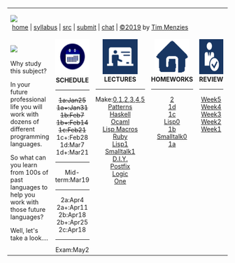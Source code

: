 

<table width="100%" border=0 align=center>
<tr>
<td colspan=6>

<a href="http://tiny.cc/plm19"><img width=1000 src="https://raw.githubusercontent.com/txt/plm19/master/etc/img/banner.png"></a><br>
&nbsp;<a href="http://tiny.cc/plm19">home</a> |
<a href="https://github.com/txt/plm19/blob/master/doc/syllabus.md">syllabus</a> |
<a href="https://github.com/txt/plm19/tree/master/src">src</a> |
<a href="http://tiny.cc/plm19give">submit</a> |
<a href="https://plm19.slack.com/">chat</a> |
<a href="https://github.com/txt/plm19/blob/master/LICENSE.md">&copy;2019</a> 
by <a href="http://menzies.us">Tim Menzies</a>

</td>
</tr>
<tr>
<td xwidth="350" valign=middle>
<img width=150 src="https://www.asalesguy.com/wp-content/uploads/2017/09/why.png">
<p>
Why study this subject?
<p>
In your future professional life you will work with dozens of different programming languages.
<p>
So what can you learn from 100s of past languages to help you work with those future languages?
<p>
Well, let's take a look....
</td>
<td align=center valign=top><img  width=85 height=82 src="etc/img/time.png">
<b>SCHEDULE</b><hr>
<strike>1a:Jan25</strike><br><strike> 1a+:Jan31</strike><br>
<strike>1b:Feb7</strike><br> <strike>1b+:Feb14</strike><br>
<strike>1c:Feb21</strike><br> 1c+:Feb28<br>
1d:Mar7<br>1d+:Mar21
<hr>
Mid-term:Mar19
<hr>
2a:Apr4<br>2a+:Apr11<br>
2b:Apr18<br>2b+:Apr25 <br> 
2c:Apr18
<hr>
Exam:May2
</td>

<td align=center valign=top><img  height=80 src="etc/img/lectures.gif">
<b>LECTURES</b><hr>
Make:<a
href="https://medium.freecodecamp.org/want-to-know-the-easiest-way-to-save-time-use-make-eec453adf7fe">0</a>,<a
href="https://medium.com/@jolson88/its-time-for-makefiles-to-make-a-comeback-36cbc358bb0a">1</a>,<a
href="http://datamade.github.io/data-making-guidelines/">2</a>,<a 
href="https://github.com/datamade/data-making-guidelines/blob/master/make.md">3</a>,<a
href="https://peter.bourgon.org/blog/2009/10/10/gnu-make-and-deleting-intermediate-files.html">4</a>,<a
href="http://swcarpentry.github.io/make-novice/08-self-doc/index.html">5</a><br>
<a href="doc/patterns.md">Patterns</a><br>
<a href="doc/haskell.md">Haskell</a><br>
<a href="doc/ocaml.md">Ocaml</a><br>
<a href="doc/lisp2.md">Lisp&nbsp;Macros</a><br>
<a href="doc/ruby.md">Ruby</a><br>
<a href="doc/lisp1.md">Lisp1</a><br>
<a href="doc/st1.md">Smalltalk1</a><br>
<a href="doc/llvm.md">D.I.Y.</a><br>
<a href="doc/op.md">Postfix</a><br>
<a href="src/pl/onea.md">Logic</a><br>
<a href="doc/lect1.md">One</a><br>
</td>


<td align=center valign=top><img  height=80 src="etc/img/homework.gif">
<b>HOMEWORKS</b><hr>
<a href="doc/tuts/README.md">2</a><br>
<a href="src/lisp/oo1d.lisp">1d</a><br>
<a href="src/lisp/prolog1c.lisp">1c</a><br>
<a href="doc/lisp0.md">Lisp0</a><br>
<a href="doc/oneb.md">1b</a><br>
<a href="doc/st0.md">Smalltalk0</a><br>
<a href="src/pl/onea">1a</a><br>
</td>
<td align=center valign=top><img  height=80 width=240 src="etc/img/review.gif">
<b>REVIEW</b><hr>
<a href="doc/week5.md">Week5</a><br>
<a href="doc/week4.md">Week4</a><br>
<a href="doc/week3.md">Week3</a><br>
<a href="doc/week2.md">Week2</a><br>
<a href="doc/week1.md">Week1</a><br>
</td>
<td align=center valign=top><img  height=80 src="etc/img/news.png">
<b>Help</b><hr>
<a href="https://www.youtube.com/watch?v=eis11j_iGMs">About-lambda</a><br>
<a href="https://www.youtube.com/watch?v=iSmkqocn0oQ">Haskell-is-useless</a><br>
<a href="https://learnxinyminutes.com/docs/lua/">Lua-cheat</a><br>
<a href="doc/prolisp.md">Prolisp</a><br>
<a href="https://learnxinyminutes.com/docs/common-lisp/">Lisp-cheat</a><br>
<a href="http://www.angelfire.com/tx4/cus/notes/smalltalk.html">St-cheat</a><br>
<a href="https://people.eecs.berkeley.edu/~fateman/264/papers/smalltalk-tutorial.html">St-tut</a><br>
<a href="doc/codeanywhere.md">Codeanywhere</a><br>
</td>
</tr>
</table>


